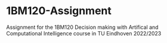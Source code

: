 # 1BM120-Assignment
Assignment for the 1BM120 Decision making with Artifical and Computational Intelligence course in TU Eindhoven 2022/2023

